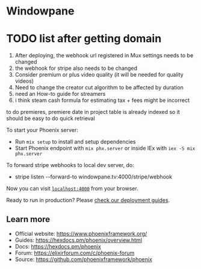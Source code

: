 # Windowpane
# TODO list after getting domain
1. After deploying, the webhook url registered in Mux settings needs to be changed
2. the webhook for stripe also needs to be changed
3. Consider premium or plus video quality (it will be needed for quality videos)
4. Need to change the creator cut algorithm to be affected by duration
5. need an How-to guide for streamers
6. i think steam cash formula for estimating tax + fees might be incorrect

to do premieres, premiere date in project table is already indexed so it should be easy to do quick retrieval

To start your Phoenix server:

  * Run `mix setup` to install and setup dependencies
  * Start Phoenix endpoint with `mix phx.server` or inside IEx with `iex -S mix phx.server`

To forward stripe webhooks to local dev server, do:
  * stripe listen --forward-to windowpane.tv:4000/stripe/webhook

Now you can visit [`localhost:4000`](http://localhost:4000) from your browser.

Ready to run in production? Please [check our deployment guides](https://hexdocs.pm/phoenix/deployment.html).

## Learn more

  * Official website: https://www.phoenixframework.org/
  * Guides: https://hexdocs.pm/phoenix/overview.html
  * Docs: https://hexdocs.pm/phoenix
  * Forum: https://elixirforum.com/c/phoenix-forum
  * Source: https://github.com/phoenixframework/phoenix
